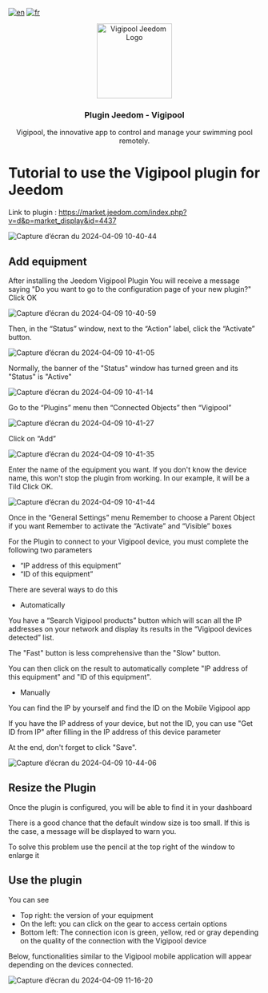 [![en](https://img.shields.io/badge/lang-en-white.svg)](https://github.com/developer-ccei-pool/jeedom-vigipool/blob/master/README.md)
[![fr](https://img.shields.io/badge/lang-fr-white.svg)](https://github.com/developer-ccei-pool/jeedom-vigipool/blob/master/README.fr.md)

<p align="center">
  <a href="https://market.jeedom.com/index.php?v=d&p=market_display&id=4437/">
    <img src="https://market.jeedom.com/filestore/market/plugin/images/vigipool_icon.png" alt="Vigipool Jeedom Logo" width="150">
  </a>
</p>

<h3 align="center">Plugin Jeedom - Vigipool</h3>

<p align="center">
  Vigipool, the innovative app to control and manage your swimming pool remotely.
</p>

# Tutorial to use the Vigipool plugin for Jeedom

Link to plugin : https://market.jeedom.com/index.php?v=d&p=market_display&id=4437

![Capture d’écran du 2024-04-09 10-40-44](https://github.com/developer-ccei-pool/jeedom-vigipool/assets/127429327/4c7c2138-d1ce-4c43-a430-23591a7f6879)

## Add equipment

After installing the Jeedom Vigipool Plugin
You will receive a message saying "Do you want to go to the configuration page of your new plugin?"
Click OK

![Capture d’écran du 2024-04-09 10-40-59](https://github.com/developer-ccei-pool/jeedom-vigipool/assets/127429327/6a457c3d-5d6e-44aa-a309-71f1a56a0ef5)

Then, in the “Status” window, next to the “Action” label, click the “Activate” button.

![Capture d’écran du 2024-04-09 10-41-05](https://github.com/developer-ccei-pool/jeedom-vigipool/assets/127429327/e1247bd8-2ff9-4480-8b7a-f48323f7ec6f)

Normally, the banner of the "Status" window has turned green and its "Status" is "Active"

![Capture d’écran du 2024-04-09 10-41-14](https://github.com/developer-ccei-pool/jeedom-vigipool/assets/127429327/62bbe62e-1211-411d-8a54-32ef3348e99e)

Go to the “Plugins” menu then “Connected Objects” then “Vigipool”

![Capture d’écran du 2024-04-09 10-41-27](https://github.com/developer-ccei-pool/jeedom-vigipool/assets/127429327/f9ccea3c-95fe-4da4-a4b6-7e9b86823823)

Click on “Add”

![Capture d’écran du 2024-04-09 10-41-35](https://github.com/developer-ccei-pool/jeedom-vigipool/assets/127429327/d6a7afbd-a4f3-4782-b55a-60d152d5cbcd)

Enter the name of the equipment you want.
If you don't know the device name, this won't stop the plugin from working.
In our example, it will be a Tild
Click OK.

![Capture d’écran du 2024-04-09 10-41-44](https://github.com/developer-ccei-pool/jeedom-vigipool/assets/127429327/44a40d91-bc5f-4f59-a43a-0a1854b9193c)

Once in the “General Settings” menu
Remember to choose a Parent Object if you want
Remember to activate the “Activate” and “Visible” boxes

For the Plugin to connect to your Vigipool device, you must complete the following two parameters
- “IP address of this equipment”
- “ID of this equipment”

There are several ways to do this

- Automatically

You have a “Search Vigipool products” button which will scan all the IP addresses on your network and display its results in the “Vigipool devices detected” list.

The "Fast" button is less comprehensive than the "Slow" button.

You can then click on the result to automatically complete "IP address of this equipment" and "ID of this equipment".

- Manually

You can find the IP by yourself and find the ID on the Mobile Vigipool app

If you have the IP address of your device, but not the ID, you can use "Get ID from IP" after filling in the IP address of this device parameter

At the end, don't forget to click "Save".

![Capture d’écran du 2024-04-09 10-44-06](https://github.com/developer-ccei-pool/jeedom-vigipool/assets/127429327/69b46876-fb3f-48d2-b9cb-c1532624bb40)

## Resize the Plugin

Once the plugin is configured, you will be able to find it in your dashboard

There is a good chance that the default window size is too small. If this is the case, a message will be displayed to warn you.

To solve this problem use the pencil at the top right of the window to enlarge it

## Use the plugin

You can see
- Top right: the version of your equipment
- On the left: you can click on the gear to access certain options
- Bottom left: The connection icon is green, yellow, red or gray depending on the quality of the connection with the Vigipool device

Below, functionalities similar to the Vigipool mobile application will appear depending on the devices connected.

![Capture d’écran du 2024-04-09 11-16-20](https://github.com/developer-ccei-pool/jeedom-vigipool/assets/127429327/897aea95-5448-4b7e-ab9c-5c151fffd7af)

